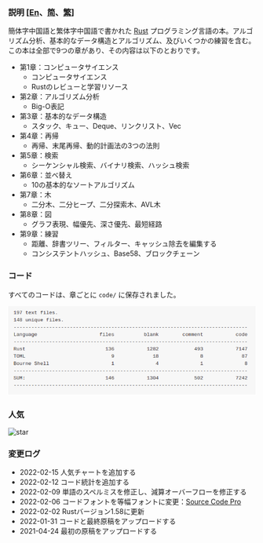 ### 説明 [[En](./README.md)、[简](./README_CN.md)、[繁](./README_TW.md)] 

簡体字中国語と繁体字中国語で書かれた [Rust](https://www.rust-lang.org/) プログラミング言語の本。アルゴリズム分析、基本的なデータ構造とアルゴリズム、及びいくつかの練習を含む。この本は全部で9つの章があり、その内容は以下のとおりです。

* 第1章：コンピュータサイエンス
    - コンピュータサイエンス
    - Rustのレビューと学習リソース
* 第2章：アルゴリズム分析
    - Big-O表記
* 第3章：基本的なデータ構造
    - スタック、キュー、Deque、リンクリスト、Vec
* 第4章：再帰
    - 再帰、末尾再帰、動的計画法の3つの法則
* 第5章：検索
    - シーケンシャル検索、バイナリ検索、ハッシュ検索
* 第6章：並べ替え
    - 10の基本的なソートアルゴリズム
* 第7章：木
    - 二分木、二分ヒープ、二分探索木、AVL木
* 第8章：図
    - グラフ表現、幅優先、深さ優先、最短経路
* 第9章：練習
    - 距離、辞書ツリー、フィルター、キャッシュ除去を編集する
    - コンシステントハッシュ、Base58、ブロックチェーン

### コード
すべてのコードは、章ごとに `code/` に保存されました。

![code_statistics](./code_statistics.png)

### 人気

![star](https://starchart.cc/QMHTMY/RustBook.svg)

### 変更ログ
* 2022-02-15 人気チャートを追加する
* 2022-02-12 コード統計を追加する
* 2022-02-09 単語のスペルミスを修正し、減算オーバーフローを修正する
* 2022-02-06 コードフォントを等幅フォントに変更：[Source Code Pro](https://github.com/adobe-fonts/source-code-pro)
* 2022-02-02 Rustバージョン1.58に更新
* 2022-01-31 コードと最終原稿をアップロードする
* 2021-04-24 最初の原稿をアップロードする
